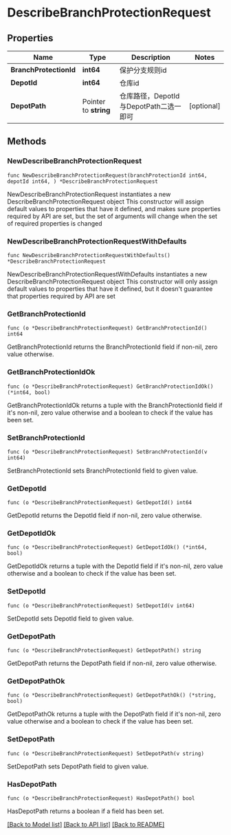 # DescribeBranchProtectionRequest

## Properties

Name | Type | Description | Notes
------------ | ------------- | ------------- | -------------
**BranchProtectionId** | **int64** | 保护分支规则id | 
**DepotId** | **int64** | 仓库id | 
**DepotPath** | Pointer to **string** | 仓库路径，DepotId与DepotPath二选一即可 | [optional] 

## Methods

### NewDescribeBranchProtectionRequest

`func NewDescribeBranchProtectionRequest(branchProtectionId int64, depotId int64, ) *DescribeBranchProtectionRequest`

NewDescribeBranchProtectionRequest instantiates a new DescribeBranchProtectionRequest object
This constructor will assign default values to properties that have it defined,
and makes sure properties required by API are set, but the set of arguments
will change when the set of required properties is changed

### NewDescribeBranchProtectionRequestWithDefaults

`func NewDescribeBranchProtectionRequestWithDefaults() *DescribeBranchProtectionRequest`

NewDescribeBranchProtectionRequestWithDefaults instantiates a new DescribeBranchProtectionRequest object
This constructor will only assign default values to properties that have it defined,
but it doesn't guarantee that properties required by API are set

### GetBranchProtectionId

`func (o *DescribeBranchProtectionRequest) GetBranchProtectionId() int64`

GetBranchProtectionId returns the BranchProtectionId field if non-nil, zero value otherwise.

### GetBranchProtectionIdOk

`func (o *DescribeBranchProtectionRequest) GetBranchProtectionIdOk() (*int64, bool)`

GetBranchProtectionIdOk returns a tuple with the BranchProtectionId field if it's non-nil, zero value otherwise
and a boolean to check if the value has been set.

### SetBranchProtectionId

`func (o *DescribeBranchProtectionRequest) SetBranchProtectionId(v int64)`

SetBranchProtectionId sets BranchProtectionId field to given value.


### GetDepotId

`func (o *DescribeBranchProtectionRequest) GetDepotId() int64`

GetDepotId returns the DepotId field if non-nil, zero value otherwise.

### GetDepotIdOk

`func (o *DescribeBranchProtectionRequest) GetDepotIdOk() (*int64, bool)`

GetDepotIdOk returns a tuple with the DepotId field if it's non-nil, zero value otherwise
and a boolean to check if the value has been set.

### SetDepotId

`func (o *DescribeBranchProtectionRequest) SetDepotId(v int64)`

SetDepotId sets DepotId field to given value.


### GetDepotPath

`func (o *DescribeBranchProtectionRequest) GetDepotPath() string`

GetDepotPath returns the DepotPath field if non-nil, zero value otherwise.

### GetDepotPathOk

`func (o *DescribeBranchProtectionRequest) GetDepotPathOk() (*string, bool)`

GetDepotPathOk returns a tuple with the DepotPath field if it's non-nil, zero value otherwise
and a boolean to check if the value has been set.

### SetDepotPath

`func (o *DescribeBranchProtectionRequest) SetDepotPath(v string)`

SetDepotPath sets DepotPath field to given value.

### HasDepotPath

`func (o *DescribeBranchProtectionRequest) HasDepotPath() bool`

HasDepotPath returns a boolean if a field has been set.


[[Back to Model list]](../README.md#documentation-for-models) [[Back to API list]](../README.md#documentation-for-api-endpoints) [[Back to README]](../README.md)


